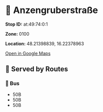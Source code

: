 # 🚉 Anzengruberstraße


**Stop ID:** at:49:74:0:1

**Zone:** 0100

**Location:** 48.21398839, 16.22378963

[Open in Google Maps](https://www.google.com/maps?q=48.21398839,16.22378963)

## 🚆 Served by Routes

### 🚌 Bus
- 50B
- 50B
- 50B